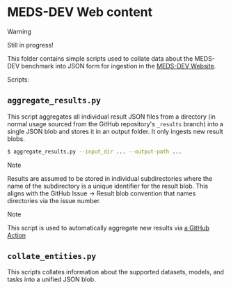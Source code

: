 # MEDS-DEV Web content

> [!WARNING]
> Still in progress!

This folder contains simple scripts used to collate data about the MEDS-DEV benchmark into JSON form for
ingestion in the [MEDS-DEV Website](https://medical-event-data-standard.github.io/MEDS-DEV).

Scripts:

## `aggregate_results.py`

This script aggregates all individual result JSON files from a directory (in normal usage sourced from the
GitHub repository's `_results` branch) into a single JSON blob and stores it in an output folder. It only
ingests new result blobs.

```bash
$ aggregate_results.py --input_dir ... --output-path ...
```

> [!NOTE]
> Results are assumed to be stored in individual subdirectories where the name of the subdirectory is a unique
> identifier for the result blob. This aligns with the GitHub Issue -> Result blob convention that names
> directories via the issue number.

> [!NOTE]
> This script is used to automatically aggregate new results via
> [a GitHub Action](https://github.com/Medical-Event-Data-Standard/MEDS-DEV/actions/workflows/aggregate_benchmark_results.yaml)

## `collate_entities.py`

This scripts collates information about the supported datasets, models, and tasks into a unified JSON blob.
